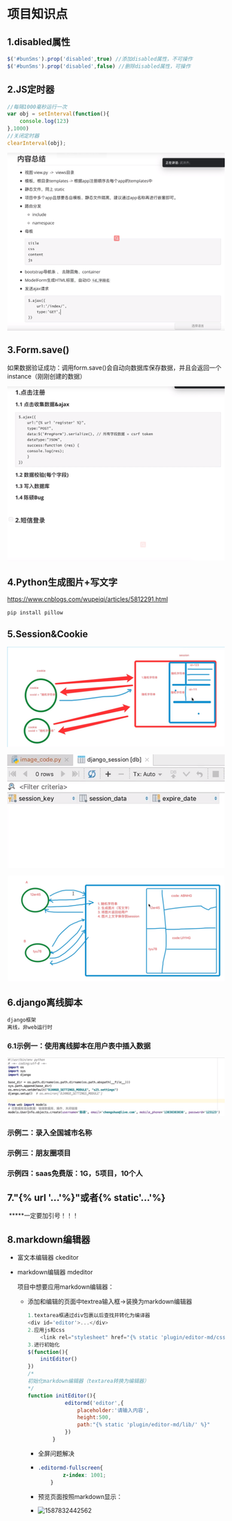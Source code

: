 # 项目知识点

## 1.disabled属性

```javascript
$('#bunSms').prop('disabled',true) //添加disabled属性，不可操作
$('#bunSms').prop('disabled',false) //删除disabled属性，可操作
```

## 2.JS定时器

```javascript
//每隔1000毫秒运行一次
var obj = setInterval(function(){
    console.log(123)
},1000)
//关闭定时器
clearInterval(obj);
```

![1587355567688](https://github.com/HongDaMa/knowledgenote_for_python/blob/master/image/1587355567688.png)



## 3.Form.save()

如果数据验证成功：调用form.save()会自动向数据库保存数据，并且会返回一个instance（刚刚创建的数据）



![1587376995474](https://github.com/HongDaMa/knowledgenote_for_python/blob/master/image/1587376995474.png)

## 4.Python生成图片+写文字

 https://www.cnblogs.com/wupeiqi/articles/5812291.html 

```shell
pip install pillow
```



## 5.Session&Cookie

![1587398172347](https://github.com/HongDaMa/knowledgenote_for_python/blob/master/image/1587398172347.png)

![1587398391033](https://github.com/HongDaMa/knowledgenote_for_python/blob/master/image/1587398391033.png)

![1587424748114](https://github.com/HongDaMa/knowledgenote_for_python/blob/master/image/1587424748114.png)

## 6.django离线脚本

```
django框架
离线，非web运行时
```

### 6.1示例一：使用离线脚本在用户表中插入数据

![1587450175285](https://github.com/HongDaMa/knowledgenote_for_python/blob/master/image/1587450175285.png)

### 示例二：录入全国城市名称

### 示例三：朋友圈项目

### 示例四：saas免费版：1G，5项目，10个人



## 7."{%  url  '...'%}"或者{%  static'...'%}

​	*****一定要加引号！！！

## 8.markdown编辑器

- 富文本编辑器 ckeditor

- markdown编辑器  mdeditor

  项目中想要应用markdown编辑器：

  - 添加和编辑的页面中textrea输入框->装换为markdown编辑器

    ```js
    1.textarea框通过div包裹以后查找并转化为编译器
    <div id='editor'>...</div>
    2.应用js和css
    	<link rel="stylesheet" href="{% static 'plugin/editor-md/css/editormd.min.css' %}">
    3.进行初始化
    $(function(){
    	initEditor()
    })
    /*
    初始化markdown编辑器（textarea转换为编辑器）
    */
    function initEditor(){
                editormd('editor',{
                    placeholder:'请输入内容',
                    height:500,
                    path:"{% static 'plugin/editor-md/lib/' %}"
                })
            }
    
    ```

    - 全屏问题解决

    - ```css
      .editormd-fullscreen{
              z-index: 1001;
          }
      ```

    - 预览页面按照markdown显示：

    - ![1587832442562](C:\Users\Mahongda\AppData\Roaming\Typora\typora-user-images\1587832442562.png)

      
    

